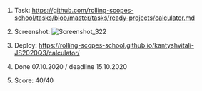 1. Task: https://github.com/rolling-scopes-school/tasks/blob/master/tasks/ready-projects/calculator.md
2. Screenshot:
![Screenshot_322](https://user-images.githubusercontent.com/67759183/96128083-92f55b00-0efd-11eb-82e7-2ebf5be1d404.png)

3. Deploy: https://rolling-scopes-school.github.io/kantyshvitali-JS2020Q3/calculator/
4. Done 07.10.2020 / deadline 15.10.2020
5. Score: 40/40